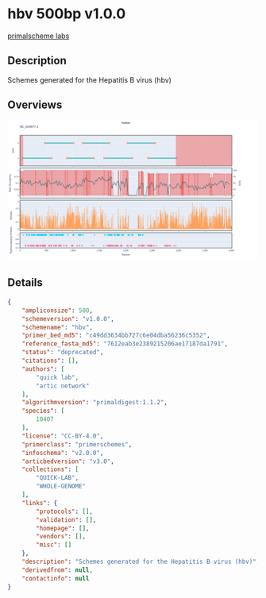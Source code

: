 # hbv 500bp v1.0.0

[primalscheme labs](https://labs.primalscheme.com/detail/hbv/500/v1.0.0)

## Description

Schemes generated for the Hepatitis B virus (hbv)

## Overviews

![NC_003977.2.png](work/NC_003977.2.png)

## Details

```json
{
    "ampliconsize": 500,
    "schemeversion": "v1.0.0",
    "schemename": "hbv",
    "primer_bed_md5": "c49dd3634bb727c6e04dba56236c5352",
    "reference_fasta_md5": "7612eab3e2389215206ae17187da1791",
    "status": "deprecated",
    "citations": [],
    "authors": [
        "quick lab",
        "artic network"
    ],
    "algorithmversion": "primaldigest:1.1.2",
    "species": [
        10407
    ],
    "license": "CC-BY-4.0",
    "primerclass": "primerschemes",
    "infoschema": "v2.0.0",
    "articbedversion": "v3.0",
    "collections": [
        "QUICK-LAB",
        "WHOLE-GENOME"
    ],
    "links": {
        "protocols": [],
        "validation": [],
        "homepage": [],
        "vendors": [],
        "misc": []
    },
    "description": "Schemes generated for the Hepatitis B virus (hbv)",
    "derivedfrom": null,
    "contactinfo": null
}
```

